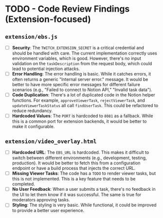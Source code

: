 # TODO - Code Review Findings (Extension-focused)

## `extension/ebs.js`
- [ ] **Security**: The `TWITCH_EXTENSION_SECRET` is a critical credential and should be handled with care. The current implementation correctly uses environment variables, which is good. However, there's no input validation on the `taskDescription` from the request body, which could lead to potential injection attacks.
- [ ] **Error Handling**: The error handling is basic. While it catches errors, it often returns a generic "Internal server error." message. It would be better to have more specific error messages for different failure scenarios (e.g., "Failed to connect to Notion API," "Invalid task data").
- [ ] **Code Duplication**: There's a lot of duplicated code in the Notion helper functions. For example, `approveViewerTask`, `rejectViewerTask`, and `updateViewerTaskStatus` all call `findUserTask`. This could be refactored to reduce redundancy.
- [ ] **Hardcoded Values**: The `PORT` is hardcoded to `8081` as a fallback. While this is a common port for extension backends, it would be better to make it configurable.

## `extension/video_overlay.html`
- [ ] **Hardcoded URL**: The `EBS_URL` is hardcoded. This makes it difficult to switch between different environments (e.g., development, testing, production). It would be better to fetch this from a configuration endpoint or have a build process that injects the correct URL.
- [ ] **Missing Viewer Tasks**: The code has a `TODO` to render viewer tasks, but this is not implemented. This is a key feature that needs to be completed.
- [ ] **No User Feedback**: When a user submits a task, there's no feedback in the UI to let them know if it was successful. The same is true for moderators approving tasks.
- [ ] **Styling**: The styling is very basic. While functional, it could be improved to provide a better user experience.
